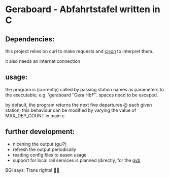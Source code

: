# Geraboard - Abfahrtstafel written in C
## Dependencies:
this project relies on curl to make requests and [cjson](https://github.com/DaveGamble/cJSON) to interpret them.

it also needs an internet connection

## usage:
the program is (currently) called by passing station names as parameters to the executable; e.g. 'geraboard "Gera Hbf"'. 
spaces need to be escaped.

by default, the program returns the next five departures @ each given station; this behaviour can be modified by varying the value of MAX_DEP_COUNT in main.c

## further development:
- nicening the output (gui?)
- refresh the output periodically
- reading config files to easen usage
- support for local rail services is planned (directly, for the [gvb](https://gvbgera.de)

BGI says: Trans rights! 🏳️‍⚧️
